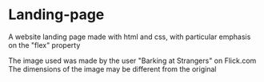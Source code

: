 # Landing-page
A website landing page made with html and css, with particular emphasis on the "flex" property

The image used was made by the user "Barking at Strangers" on Flick.com
The dimensions of the image may be different from the original
